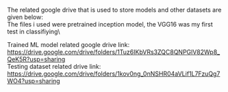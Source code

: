 The related google drive that is used to store models and other datasets are given below:\
The files i used were pretrained inception model, the VGG16 was my first test in classifiying\

Trained ML model related google drive link:
https://drive.google.com/drive/folders/1Tuz6IKbVRs3ZQC8QNPGlV82Wp8_QeK5R?usp=sharing
\
Testing dataset related drive link:
https://drive.google.com/drive/folders/1kov0ng_0nNSHR04aVLif1L7FzuQg7WO4?usp=sharing
